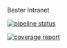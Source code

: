 Bester Intranet

[![pipeline status](https://gitlab.ryanbester.com/ryan/bester-intranet/badges/master/pipeline.svg)](https://gitlab.ryanbester.com/ryan/bester-intranet/commits/master)

[![coverage report](https://gitlab.ryanbester.com/ryan/bester-intranet/badges/develop/coverage.svg)](https://gitlab.ryanbester.com/ryan/bester-intranet/commits/master)
